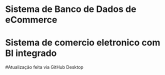 # Sistema de Banco de Dados de eCommerce
# Sistema de comercio eletronico com BI integrado
#Atualização feita via GitHub Desktop